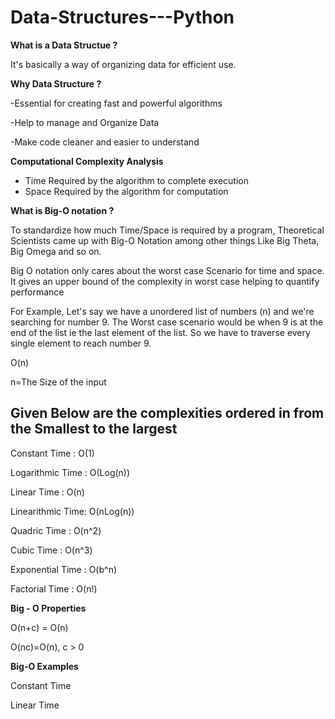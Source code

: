 # Data-Structures---Python

**What is a Data Structue ?**

It's basically a way of organizing data for efficient use.

**Why Data Structure ?**

-Essential for creating fast and powerful algorithms

-Help to manage and Organize Data

-Make code cleaner and easier to understand

 **Computational Complexity Analysis**

- Time Required by the algorithm to complete execution
- Space Required by the algorithm for computation

**What is Big-O notation ?**

To standardize how much Time/Space is required by a program, Theoretical Scientists came up with Big-O Notation among other things Like Big Theta, Big Omega and so on.

Big O notation only cares about the worst case Scenario for time and space. It gives an upper bound of the complexity in worst case helping to quantify performance

For Example, Let's say we have a unordered list of numbers (n) and we're searching for number 9. The Worst case scenario would be when 9 is at the end of the list ie the last element of the list. So we have to traverse every single element to reach number 9. 

O(n)

n=The Size of the input

## Given Below are the complexities ordered in from the Smallest to the largest

Constant Time    : O(1)

Logarithmic Time : O(Log(n))

Linear Time      : O(n)

Linearithmic Time: O(nLog(n))

Quadric Time     : O(n^2)

Cubic Time       : O(n^3)

Exponential Time : O(b^n)

Factorial Time   : O(n!)

**Big - O Properties**

O(n+c) = O(n)

O(nc)=O(n), c > 0

**Big-O Examples**

Constant Time

Linear Time






